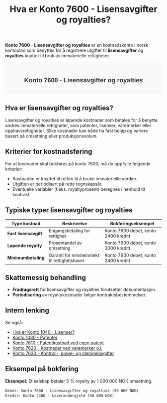 ﻿---
title: "Hva er Konto 7600 - Lisensavgifter og royalties?"
seoTitle: "7600-lisensavgifter-og-royalties"
meta_description: '**Konto 7600 - Lisensavgifter og royalties** er en kostnadskonto i norsk kontoplan som benyttes for å registrere utgifter til **lisensavgifter** og **royalties...'
slug: 7600-lisensavgifter-og-royalties
type: blog
layout: pages/single
---

**Konto 7600 - Lisensavgifter og royalties** er en kostnadskonto i norsk kontoplan som benyttes for å registrere utgifter til **lisensavgifter** og **royalties** knyttet til bruk av immaterielle rettigheter.

![Illustrasjon av konto 7600 Lisensavgifter og royalties](7600-lisensavgifter-og-royalties-image.svg)

## Hva er lisensavgifter og royalties?

Lisensavgifter og royalties er løpende kostnader som betales for å benytte andres immaterielle rettigheter, som patenter, lisenser, varemerker eller opphavsrettigheter. Slike kostnader kan både ha fast beløp og variere basert på omsetning eller produksjonsvolum.

## Kriterier for kostnadsføring

For at kostnader skal bokføres på konto 7600, må de oppfylle følgende kriterier:

* Kostnaden er knyttet til retten til å bruke immaterielle verdier.
* Utgiften er periodisert på rette regnskapsår.
* Eventuelle variabler (f.eks. royaltyprosent) beregnes i henhold til kontrakt.

## Typiske typer lisensavgifter og royalties

| Type kostnad              | Beskrivelse                           | Bokføringseksempel                   |
|---------------------------|---------------------------------------|--------------------------------------|
| **Fast lisensavgift**     | Engangsbetaling for rettighet         | Konto 7600 debet, konto 2400 kreditt |
| **Løpende royalty**       | Prosentandel av omsetning             | Konto 7600 debet, konto 3000 kreditt |
| **Minimumbetaling**       | Garanti for minsteinntekt til rettighetshaver | Konto 7600 debet, konto 2400 kreditt |

## Skattemessig behandling

* **Fradragsrett** for lisensavgifter og royalties forutsetter dokumentasjon.
* **Periodisering** av royaltykostnader følger kontraktsbestemmelser.

## Intern lenking

Se også:
* [Hva er Konto 1040 - Lisenser?](/blogs/kontoplan/1040-lisenser "Hva er Konto 1040 - Lisenser?")
* [Konto 1030 - Patenter](/blogs/kontoplan/1030-patenter "Konto 1030 - Patenter")
* [Konto 7610 - Patentkostnad ved egen patent](/blogs/kontoplan/7610-patentkostnad-ved-egen-patent "Konto 7610 - Patentkostnad ved egen patent")
* [Konto 7620 - Kostnader ved varemerker o.l.](/blogs/kontoplan/7620-kostnader-ved-varemerker-o-l "Konto 7620 - Kostnader ved varemerker o.l.")
* [Konto 7630 - Kontroll-, prøve- og stempelavgifter](/blogs/kontoplan/7630-kontroll-prove-og-stempelavgifter "Konto 7630 - Kontroll-, prøve- og stempelavgifter")

## Eksempel på bokføring

**Eksempel:** Et selskap betaler 5 % royalty av 1 000 000 NOK omsetning.

```text
Debet: Konto 7600 - Lisensavgifter og royalties (50 000 NOK)
Kredit: Konto 2400 - Leverandørgjeld (50 000 NOK)
```






